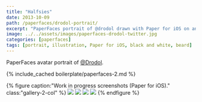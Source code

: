 ```yaml
---
title: "Halfsies"
date: 2013-10-09
path: /paperfaces/drodol-portrait/
excerpt: "PaperFaces portrait of @drodol drawn with Paper for iOS on an iPad."
image: ../../assets/images/paperfaces-drodol-twitter.jpg
categories: [paperfaces]
tags: [portrait, illustration, Paper for iOS, black and white, beard]
---
```


PaperFaces avatar portrait of <a href="https://twitter.com/Drodol">@Drodol</a>.

{% include_cached boilerplate/paperfaces-2.md %}

{% figure caption:"Work in progress screenshots (Paper for iOS)." class:"gallery-2-col" %}
[![](../../assets/images/paperfaces-drodol-process-1-600.jpg)](../../assets/images/paperfaces-drodol-process-1-lg.jpg)
[![](../../assets/images/paperfaces-drodol-process-2-600.jpg)](../../assets/images/paperfaces-drodol-process-2-lg.jpg)
[![](../../assets/images/paperfaces-drodol-process-3-600.jpg)](../../assets/images/paperfaces-drodol-process-3-lg.jpg)
[![](../../assets/images/paperfaces-drodol-process-4-600.jpg)](../../assets/images/paperfaces-drodol-process-4-lg.jpg)
{% endfigure %}

